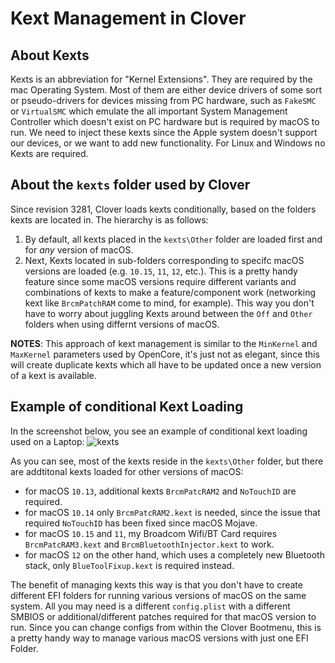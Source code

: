 # Kext Management in Clover
## About Kexts
Kexts is an abbreviation for "Kernel Extensions". They are required by the mac Operating System. Most of them are either device drivers of some sort or pseudo-drivers for devices missing from PC hardware, such as `FakeSMC` or `VirtualSMC` which emulate the all important System Management Controller which doesn't exist on PC hardware but is required by macOS to run. We need to inject these kexts since the Apple system doesn't support our devices, or we want to add new functionality. For Linux and Windows no Kexts are required.

## About the `kexts` folder used by Clover
Since revision 3281, Clover loads kexts conditionally, based on the folders kexts are located in. The hierarchy is as follows:

1. By default, all kexts placed in the `kexts\Other` folder are loaded first and for *any* version of macOS.
2. Next, Kexts located in sub-folders corresponding to specifc macOS versions are loaded (e.g. `10.15`, `11`, `12`, etc.). This is a pretty handy feature since some macOS versions require different variants and combinations of kexts to make a feature/component work (networking kext like `BrcmPatchRAM` come to mind, for example). This way you don't have to worry about juggling Kexts around between the `Off` and `Other` folders when using differnt versions of macOS.

**NOTES**: This approach of kext management is similar to the `MinKernel` and `MaxKernel` parameters used by OpenCore, it's just not as elegant, since this will create duplicate kexts which all have to be updated once a new version of a kext is available.

## Example of conditional Kext Loading
In the screenshot below, you see an example of conditional kext loading used on a Laptop:
![kexts](https://user-images.githubusercontent.com/76865553/147611657-b56b13b3-0b5b-440e-9eb8-3a48849d903f.png)

As you can see, most of the kexts reside in the `kexts\Other` folder, but there are addtitonal kexts loaded for other versions of macOS:

- for macOS `10.13`, additional kexts `BrcmPatcRAM2` and `NoTouchID` are required.
- for macOS `10.14` only `BrcmPatcRAM2.kext` is needed, since the issue that required `NoTouchID` has been fixed since macOS Mojave.
- for macOS `10.15` and `11`, my Broadcom Wifi/BT Card requires `BrcmPatcRAM3.kext` and `BrcmBluetoothInjector.kext` to work.
- for macOS `12` on the other hand, which uses a completely new Bluetooth stack, only `BlueToolFixup.kext` is required instead.

The benefit of managing kexts this way is that you don't have to create different EFI folders for running various versions of macOS on the same system. All you may need is a different `config.plist` with a different SMBIOS or additional/different patches required for that macOS version to run. Since you can change configs from within the Clover Bootmenu, this is a pretty handy way to manage various macOS versions with just one EFI Folder.
